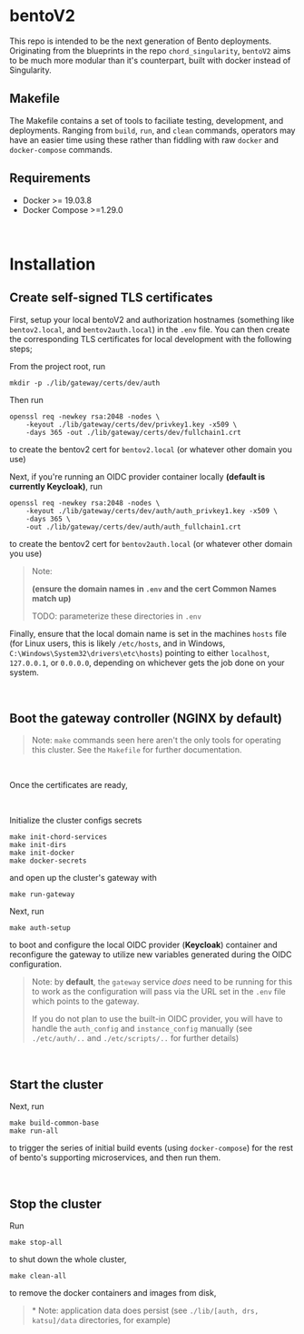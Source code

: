 # bentoV2
This repo is intended to be the next generation of Bento deployments.
Originating from the blueprints in the repo `chord_singularity`, `bentoV2` aims to be much more modular than it's counterpart, built with docker instead of Singularity.

## Makefile
The Makefile contains a set of tools to faciliate testing, development, and deployments. Ranging from `build`, `run`, and `clean` commands, operators may have an easier time using these rather than fiddling with raw `docker` and `docker-compose` commands.

## Requirements
- Docker >= 19.03.8
- Docker Compose >=1.29.0

<br/>

# Installation
## Create self-signed TLS certificates
First, setup your local bentoV2 and authorization hostnames (something like `bentov2.local`, and `bentov2auth.local`) in the `.env` file. You can then create the corresponding TLS certificates for local development with the following steps;

From the project root, run 
```
mkdir -p ./lib/gateway/certs/dev/auth
```

Then run 
```
openssl req -newkey rsa:2048 -nodes \
    -keyout ./lib/gateway/certs/dev/privkey1.key -x509 \
    -days 365 -out ./lib/gateway/certs/dev/fullchain1.crt
```
to create the bentov2 cert for `bentov2.local` (or whatever other domain you use)

Next, if you're running an OIDC provider container locally <b>(default is currently Keycloak)</b>, run 
```
openssl req -newkey rsa:2048 -nodes \
    -keyout ./lib/gateway/certs/dev/auth/auth_privkey1.key -x509 \
    -days 365 \
    -out ./lib/gateway/certs/dev/auth/auth_fullchain1.crt
```
to create the bentov2 cert for `bentov2auth.local` (or whatever other domain you use)
> Note:
> 
> **(ensure the domain names in `.env` and the cert Common Names match up)**
>
> TODO: parameterize these directories in `.env`

Finally, ensure that the local domain name is set in the machines `hosts` file (for Linux users, this is likely `/etc/hosts`, and in Windows, `C:\Windows\System32\drivers\etc\hosts`) pointing to either `localhost`, `127.0.0.1`, or `0.0.0.0`, depending on whichever gets the job done on your system.

<br/>

## Boot the gateway controller (<b>NGINX</b> by default)

> Note: `make` commands seen here aren't the only tools for operating this cluster. See the `Makefile` for further documentation.

<br/>

Once the certificates are ready, 

<br/>

Initialize the cluster configs secrets

```
make init-chord-services
make init-dirs
make init-docker
make docker-secrets
```
and open up the cluster's gateway with
```
make run-gateway
```

Next, run

```
make auth-setup
```

to boot and configure the local OIDC provider (<b>Keycloak</b>) container and reconfigure the gateway to utilize new variables generated during the OIDC configuration.

> Note: by <b>default</b>, the `gateway` service *does* need to be running for this to work as the configuration will pass via the URL set in the `.env` file which points to the gateway. 
>
> If you do not plan to use the built-in OIDC provider, you will have to handle the `auth_config` and `instance_config` manually (see `./etc/auth/..` and `./etc/scripts/..` for further details)

<br />

## Start the cluster
Next, run

```
make build-common-base
make run-all
```

to trigger the series of initial build events (using `docker-compose`) for the rest of bento's supporting microservices, and then run them.

<br />

## Stop the cluster
Run

```
make stop-all
```

to shut down the whole cluster,

```
make clean-all
```
to remove the docker containers and images from disk,

> \* Note: application data does persist (see `./lib/[auth, drs, katsu]/data` directories, for example)

